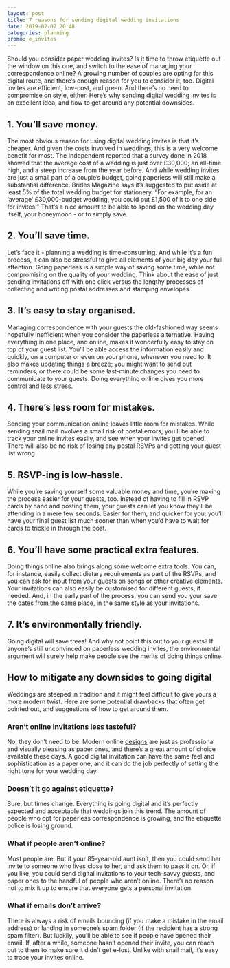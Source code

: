 ```yaml
---
layout: post
title: 7 reasons for sending digital wedding invitations
date: 2019-02-07 20:48
categories: planning
promo: e_invites
---
```


Should you consider paper wedding invites? Is it time to throw etiquette out the window on this one, and switch to the ease of managing your correspondence online? A growing number of couples are opting for this digital route, and there’s enough reason for you to consider it, too. Digital invites are efficient, low-cost, and green. And there’s no need to compromise on style, either. Here’s why sending digital wedding invites is an excellent idea, and how to get around any potential downsides.

## 1. You’ll save money.
The most obvious reason for using digital wedding invites is that it’s cheaper. And given the costs involved in weddings, this is a very welcome benefit for most. The Independent reported that a survey done in 2018 showed that the average cost of a wedding is just over £30,000; an all-time high, and a steep increase from the year before. And while wedding invites are just a small part of a couple’s budget, going paperless will still make a substantial difference. Brides Magazine says it’s suggested to put aside at least 5% of the total wedding budget for stationery. “For example, for an ‘average’ £30,000-budget wedding, you could put £1,500 of it to one side for invites.” That’s a nice amount to be able to spend on the wedding day itself, your honeymoon - or to simply save.

## 2. You’ll save time.
Let’s face it - planning a wedding is time-consuming. And while it’s a fun process, it can also be stressful to give all elements of your big day your full attention. Going paperless is a simple way of saving some time, while not compromising on the quality of your wedding. Think about the ease of just sending invitations off with one click versus the lengthy processes of collecting and writing postal addresses and stamping envelopes.

## 3. It’s easy to stay organised.
Managing correspondence with your guests the old-fashioned way seems hopefully inefficient when you consider the paperless alternative. Having everything in one place, and online, makes it wonderfully easy to stay on top of your guest list. You’ll be able access the information easily and quickly, on a computer or even on your phone, whenever you need to.
It also makes updating things a breeze; you might want to send out reminders, or there could be some last-minute changes you need to communicate to your guests. Doing everything online gives you more control and less stress.

## 4. There’s less room for mistakes.
Sending your communication online leaves little room for mistakes. While sending snail mail involves a small risk of postal errors, you’ll be able to track your online invites easily, and see when your invites get opened. There will also be no risk of losing any postal RSVPs and getting your guest list wrong.

## 5. RSVP-ing is low-hassle.
While you’re saving yourself some valuable money and time, you’re making the process easier for your guests, too. Instead of having to fill in RSVP cards by hand and posting them, your guests can let you know they’ll be attending in a mere few seconds. Easier for them, and quicker for you; you’ll have your final guest list much sooner than when you’d have to wait for cards to trickle in through the post.

## 6. You’ll have some practical extra features.
Doing things online also brings along some welcome extra tools. You can, for instance, easily collect dietary requirements as part of the RSVPs, and you can ask for input from your guests on songs or other creative elements. Your invitations can also easily be customised for different guests, if needed. And, in the early part of the process, you can send you your save the dates from the same place, in the same style as your invitations.

## 7. It’s environmentally friendly.
Going digital will save trees! And why not point this out to your guests? If anyone’s still unconvinced on paperless wedding invites, the environmental argument will surely help make people see the merits of doing things online.

## How to mitigate any downsides to going digital
Weddings are steeped in tradition and it might feel difficult to give yours a more modern twist. Here are some potential drawbacks that often get pointed out, and suggestions of how to get around them.

### Aren’t online invitations less tasteful?
No, they don’t need to be. Modern online [designs](https://blog.operationhitch.com/announcements/2018/08/30/email-improvements/) are just as professional and visually pleasing as paper ones, and there’s a great amount of choice available these days. A good digital invitation can have the same feel and sophistication as a paper one, and it can do the job perfectly of setting the right tone for your wedding day.

### Doesn’t it go against etiquette?
Sure, but times change. Everything is going digital and it’s perfectly expected and acceptable that weddings join this trend. The amount of people who opt for paperless correspondence is growing, and the etiquette police is losing ground.

### What if people aren’t online?
Most people are. But if your 85-year-old aunt isn’t, then you could send her invite to someone who lives close to her, and ask them to pass it on. Or, if you like, you could send digital invitations to your tech-savvy guests, and paper ones to the handful of people who aren’t online. There’s no reason not to mix it up to ensure that everyone gets a personal invitation.

### What if emails don’t arrive?
There is always a risk of emails bouncing (if you make a mistake in the email address) or landing in someone’s spam folder (if the recipient has a strong spam filter). But luckily, you’ll be able to see if people have opened their email. If, after a while, someone hasn’t opened their invite, you can reach out to them to make sure it didn’t get e-lost. Unlike with snail mail, it’s easy to trace your invites online.
